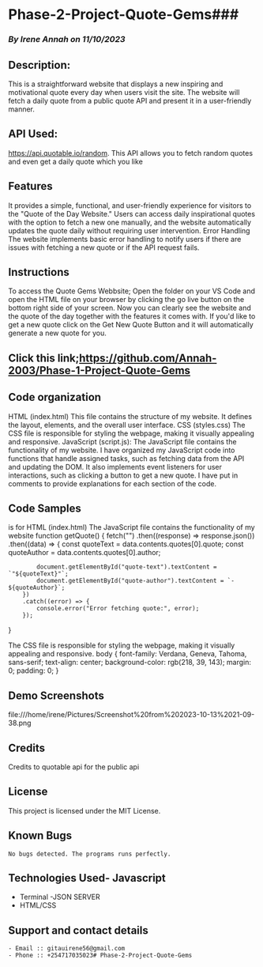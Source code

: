 # Phase-2-Project-Quote-Gems### 
### *By Irene Annah on 11/10/2023*


##  Description:
This is a straightforward website that displays a new inspiring and motivational quote every day when users visit the site. The website will fetch a daily quote from a public quote API and present it in a user-friendly manner.


##  API Used:
https://api.quotable.io/random. This API allows you to fetch random quotes and even get a daily quote which you like


##  Features
It provides a simple, functional, and user-friendly experience for visitors to the "Quote of the Day Website." Users can access daily inspirational quotes with the option to fetch a new one manually, and the website automatically updates the quote daily without requiring user intervention. 
Error Handling
The website implements basic error handling to notify users if there are issues with fetching a new quote or if the API request fails.

## Instructions
To access the Quote Gems Webbsite;
Open the folder on your VS Code and open the HTML file on your browser by clicking the go live button on the bottom right side of your screen.
Now you can clearly see the website and the quote of the day together with the features it comes with. If you'd like to get a new quote click on the Get New Quote Button and it will automatically generate a new quote for you.
## Click this link;https://github.com/Annah-2003/Phase-1-Project-Quote-Gems




## Code organization
HTML (index.html)
This file contains the structure of my website. It defines the layout, elements, and the overall user interface.
CSS (styles.css)
The CSS file is responsible for styling the webpage, making it visually appealing and responsive.
JavaScript (script.js):
The JavaScript file contains the functionality of my website.
I have organized my JavaScript code into functions that handle assigned tasks, such as fetching data from the API and updating the DOM.
It also implements event listeners for user interactions, such as clicking a button to get a new quote.
I have put in comments to provide explanations for each section of the code.

## Code Samples
 <title>Quote of the Day</title> is for HTML (index.html)
The JavaScript file contains the functionality of my website                                                                 function getQuote() {
    fetch("")
        .then((response) => response.json())
        .then((data) => {
            const quoteText = data.contents.quotes[0].quote;
            const quoteAuthor = data.contents.quotes[0].author;

            document.getElementById("quote-text").textContent = `"${quoteText}"`;
            document.getElementById("quote-author").textContent = `- ${quoteAuthor}`;
        })
        .catch((error) => {
            console.error("Error fetching quote:", error);
        });
}

The CSS file is responsible for styling the webpage, making it visually appealing and responsive.
body {
    font-family: Verdana, Geneva, Tahoma, sans-serif;
    text-align: center;
    background-color: rgb(218, 39, 143);
    margin: 0;
    padding: 0;
}

## Demo Screenshots 
file:///home/irene/Pictures/Screenshot%20from%202023-10-13%2021-09-38.png






##  Credits
Credits to quotable api for the public api




##  License
This project is licensed under the MIT License.


## Known Bugs
    No bugs detected. The programs runs perfectly.

##  Technologies Used- Javascript
- Terminal  -JSON SERVER
- HTML/CSS

## Support and contact details
    - Email :: gitauirene56@gmail.com
    - Phone :: +254717035023# Phase-2-Project-Quote-Gems
